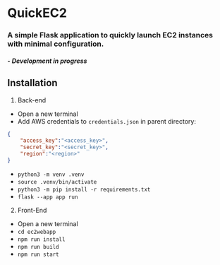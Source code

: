 # QuickEC2
### A simple Flask application to quickly launch EC2 instances with minimal configuration.
#### - _*Development in progress*_
## Installation
1. Back-end
- Open a new terminal
- Add AWS credentials to `credentials.json` in parent directory:
```json
{
    "access_key":"<access_key>",
    "secret_key":"<secret_key>",
    "region":"<region>"
}
```
- `python3 -m venv .venv`
- `source .venv/bin/activate`
- `python3 -m pip install -r requirements.txt`
- `flask --app app run`
2. Front-End
- Open a new terminal
- `cd ec2webapp`
- `npm run install`
- `npm run build`
- `npm run start`




